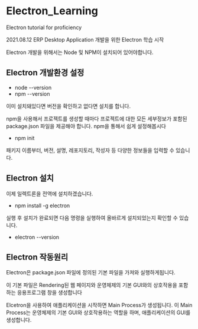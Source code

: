 # Electron_Learning
Electron tutorial for proficiency

2021.08.12
ERP Desktop Application 개발을 위한 Electron 학습 시작

Electron 개발을 위해서는 Node 및 NPM이 설치되어 있어야합니다.

## Electron 개발환경 설정
* node --version
* npm --version

이미 설치돼있다면 버전을 확인하고 없다면 설치를 합니다.

npm을 사용해서 프로젝트를 생성할 때마다 프로젝트에 대한 모든 세부정보가 포함된 package.json 파일을 제공해야 합니다.
npm을 통해서 쉽게 설정해봅시다

* npm init

패키지 이름부터, 버전, 설명, 레포지토리, 작성자 등 다양한 정보들을 입력할 수 있습니다.

## Electron 설치
이제 일렉트론을 전역에 설치하겠습니다.

* npm install -g electron

실행 후 설치가 완료되면 다음 명령을 실행하여 올바르게 설치되었는지 확인할 수 있습니다.

* electron --version


## Electron 작동원리

Electron은 package.json 파일에 정의된 기본 파일을 가져와 실행하게됩니다.

이 기본 파일은 Rendering된 웹 페이지와 운영체제의 기본 GUI와의 상호작용을 포함하는 응용프로그램 창을 생성합니다

Elcetron을 사용하여 애플리케이션을 시작하면 Main Process가 생성됩니다.
이 Main Process는 운영체제의 기본 GUI와 상호작용하는 역할을 하며, 애플리케이션의 GUI를 생성합니다.
